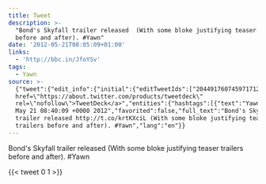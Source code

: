 ```yaml
---
title: Tweet
description: >-
  "Bond's Skyfall trailer released  (With some bloke justifying teaser trailers
  before and after). #Yawn"
date: '2012-05-21T08:05:09+01:00'
links:
  - 'http://bbc.in/JfoYSv'
tags:
  - Yawn
source: >-
  {"tweet":{"edit_info":{"initial":{"editTweetIds":["204491760745971712"],"editableUntil":"2012-05-21T09:40:09.692Z","editsRemaining":"5","isEditEligible":true}},"retweeted":false,"source":"<a
  href=\"https://about.twitter.com/products/tweetdeck\"
  rel=\"nofollow\">TweetDeck</a>","entities":{"hashtags":[{"text":"Yawn","indices":["116","121"]}],"symbols":[],"user_mentions":[],"urls":[{"url":"http://t.co/krtKXciL","expanded_url":"http://bbc.in/JfoYSv","display_url":"bbc.in/JfoYSv","indices":["32","52"]}]},"display_text_range":["0","121"],"favorite_count":"0","id_str":"204491760745971712","truncated":false,"retweet_count":"1","id":"204491760745971712","possibly_sensitive":false,"created_at":"Mon
  May 21 08:40:09 +0000 2012","favorited":false,"full_text":"Bond's Skyfall
  trailer released http://t.co/krtKXciL (With some bloke justifying teaser
  trailers before and after). #Yawn","lang":"en"}}
---
```

Bond's Skyfall trailer released  (With some bloke justifying teaser trailers before and after). #Yawn
    
{{< tweet 0 1 >}}
    
